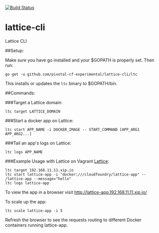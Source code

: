 [![Build Status](https://travis-ci.org/pivotal-cf-experimental/lattice-cli.svg?branch=master)](https://travis-ci.org/pivotal-cf-experimental/lattice-cli)

lattice-cli
==============

Lattice CLI


##Setup:

Make sure you have go installed and your $GOPATH is properly set. Then run:

    go get -u github.com/pivotal-cf-experimental/lattice-cli/ltc

This installs or updates the `ltc` binary to $GOPATH/bin.

##Commands:

###Target a Lattice domain:

    ltc target LATTICE_DOMAIN

###Start a docker app on Lattice:

    ltc start APP_NAME -i DOCKER_IMAGE -- START_COMMAND [APP_ARG1 APP_ARG2...]

###Tail an app's logs on Lattice:

    ltc logs APP_NAME

###Example Usage with Lattice on Vagrant [Lattice](https://github.com/pivotal-cf-experimental/lattice):

    ltc target 192.168.11.11.xip.io
    ltc start lattice-app -i "docker:///cloudfoundry/lattice-app" -- /lattice-app --message="hello"
    ltc logs lattice-app

To view the app in a browser visit http://lattice-app.192.168.11.11.xip.io/

To scale up the app:

    ltc scale lattice-app -i 5

Refresh the browser to see the requests routing to different Docker containers running lattice-app.

